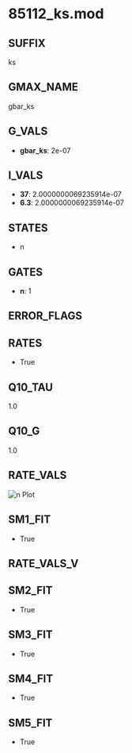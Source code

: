# 85112_ks.mod

## SUFFIX

ks

## GMAX_NAME

gbar_ks

## G_VALS

- **gbar_ks**: 2e-07

## I_VALS

- **37**: 2.0000000069235914e-07
- **6.3**: 2.0000000069235914e-07

## STATES

- n

## GATES

- **n**: 1

## ERROR_FLAGS


## RATES

- True

## Q10_TAU

1.0

## Q10_G

1.0

## RATE_VALS

![n Plot](/Users/pbozelos/Dropbox/icg-Chai-Panos/supermodels/output_markdown_files/K/85112_ks.mod/images/n.png)

## SM1_FIT

- True

## RATE_VALS_V

## SM2_FIT

- True

## SM3_FIT

- True

## SM4_FIT

- True

## SM5_FIT

- True

